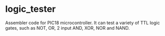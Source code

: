 # logic_tester
Assembler code for PIC18 microcontroller. It can test a variety of TTL logic gates, such as NOT, OR, 2 input AND, XOR, NOR and NAND.
